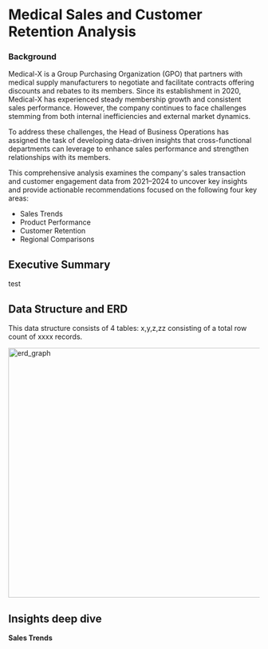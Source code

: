 # **Medical Sales and Customer Retention Analysis**

### Background
Medical-X is a Group Purchasing Organization (GPO) that partners with medical supply manufacturers to negotiate and facilitate contracts offering discounts and rebates to its members. Since its establishment in 2020, Medical-X has experienced steady membership growth and consistent sales performance. However, the company continues to face challenges stemming from both internal inefficiencies and external market dynamics.

To address these challenges, the Head of Business Operations has assigned the task of developing data-driven insights that cross-functional departments can leverage to enhance sales performance and strengthen relationships with its members.

This comprehensive analysis examines the company's sales transaction and customer engagement data from 2021–2024 to uncover key insights and provide actionable recommendations focused on the following four key areas:

* Sales Trends
* Product Performance
* Customer Retention
* Regional Comparisons

## Executive Summary
test

## Data Structure and ERD
This data structure consists of 4 tables: x,y,z,zz consisting of a total row count of xxxx records.

<img width="700" height="500" alt="erd_graph" src="https://github.com/user-attachments/assets/6710d95f-8f87-47d6-9db7-a95753366168" />

## Insights deep dive

**Sales Trends**
